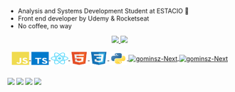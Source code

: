 * Analysis and Systems Development Student at ESTACIO 📖
* Front end developer by Udemy & Rocketseat
* No coffee, no way

<div align="center">
  <a href="https://github.com/gominsz">
  <img height="180em" src="https://github-readme-stats.vercel.app/api?username=gominsz&show_icons=true&theme=radical&include_all_commits=true&count_private=true"/>
  <img height="180em" src="https://github-readme-stats.vercel.app/api/top-langs/?username=gominsz&layout=compact&langs_count=7&theme=dracula"/>
</div>
  
  <div align="center" style="display: inline_block"><br>
  <img align="center" alt="gominsz-Js" height="30" width="40" src="https://raw.githubusercontent.com/devicons/devicon/master/icons/javascript/javascript-plain.svg">
  <img align="center" alt="gominsz-Ts" height="30" width="40" src="https://raw.githubusercontent.com/devicons/devicon/master/icons/typescript/typescript-plain.svg">
  <img align="center" alt="gominsz-React" height="30" width="40" src="https://raw.githubusercontent.com/devicons/devicon/master/icons/react/react-original.svg">
  <img align="center" alt="gominsz-HTML" height="30" width="40" src="https://raw.githubusercontent.com/devicons/devicon/master/icons/html5/html5-original.svg">
  <img align="center" alt="gominsz-CSS" height="30" width="40" src="https://raw.githubusercontent.com/devicons/devicon/master/icons/css3/css3-original.svg">
  <img align="center" alt="gominsz-Python" height="30" width="40" src="https://raw.githubusercontent.com/devicons/devicon/master/icons/python/python-original.svg">
  <img align="center" alt="gominsz-Next" height="30" width="40" src="https://cdn.jsdelivr.net/gh/devicons/devicon/icons/sass/sass-original.svg" />
  <img align="center" alt="gominsz-Next" height="30" width="40" src="https://cdn.jsdelivr.net/gh/devicons/devicon/icons/nextjs/nextjs-line.svg" />
</div>




  ##

  <div> 
  <a href="https://instagram.com/gominsz" target="_blank"><img src="https://img.shields.io/badge/-Instagram-%23E4405F?style=for-the-badge&logo=instagram&logoColor=white" target="_blank"></a>
 <a href="https://discord.gg/𝒢𝑜𝓂𝒾𝓃☕#8681" target="_blank"><img src="https://img.shields.io/badge/Discord-7289DA?style=for-the-badge&logo=discord&logoColor=white" target="_blank"></a> 
  <a href = "mailto:matheuscamargodealencar@gmail.com"><img src="https://img.shields.io/badge/-Gmail-%23333?style=for-the-badge&logo=gmail&logoColor=white" target="_blank"></a>
  <a href="https://www.linkedin.com/in/gomin/" target="_blank"><img src="https://img.shields.io/badge/-LinkedIn-%230077B5?style=for-the-badge&logo=linkedin&logoColor=white" target="_blank"></a>
